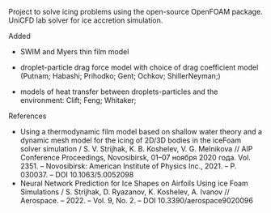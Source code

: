 Project to solve icing problems using the open-source OpenFOAM package.
UniCFD lab solver for ice accretion simulation.

Added
- SWIM and Myers thin film model

- droplet-particle drag force model with choice of drag coefficient model (Putnam; Habashi; Prihodko; Gent; Ochkov; ShillerNeyman;)
- models of heat transfer between droplets-particles and the environment: Clift; Feng; Whitaker;

References
- Using a thermodynamic film model based on shallow water theory and a dynamic mesh model for the icing of 2D/3D bodies in the iceFoam solver simulation / S. V. Strijhak, K. B. Koshelev, V. G. Melnikova // AIP Conference Proceedings, Novosibirsk, 01–07 ноября 2020 года. Vol. 2351. – Novosibirsk: American Institute of Physics Inc., 2021. – P. 030037. – DOI 10.1063/5.0052098
- Neural Network Prediction for Ice Shapes on Airfoils Using ice Foam Simulations / S. Strijhak, D. Ryazanov, K. Koshelev, A. Ivanov // Aerospace. – 2022. – Vol. 9, No. 2. – DOI 10.3390/aerospace9020096





